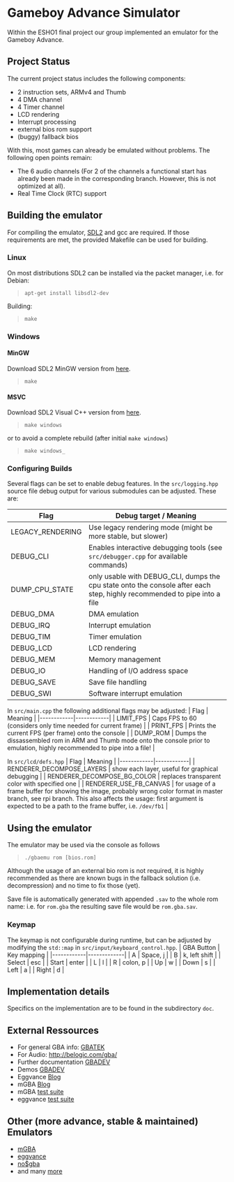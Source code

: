 # Gameboy Advance Simulator
Within the ESHO1 final project our group implemented an emulator for the Gameboy Advance.

## Project Status
The current project status includes the following components:
 
 - 2 instruction sets, ARMv4 and Thumb
 - 4 DMA channel
 - 4 Timer channel
 - LCD rendering
 - Interrupt processing
 - external bios rom support
 - (buggy) fallback bios

With this, most games can already be emulated without problems.
The following open points remain:

 - The 6 audio channels (For 2 of the channels a functional start has already been made in the corresponding branch. However, this is not optimized at all).
 - Real Time Clock (RTC) support

## Building the emulator
For compiling the emulator, [SDL2](https://www.libsdl.org/index.php) and gcc are required. 
If those requirements are met, the provided Makefile can be used for building.

### Linux
On most distributions SDL2 can be installed via the packet manager, i.e. for Debian:
> ``
apt-get install libsdl2-dev
``

Building:

> ``
make
``
### Windows
#### MinGW
Download SDL2 MinGW version from [here](https://www.libsdl.org/download-2.0.php).

> ``
make
``

#### MSVC
Download SDL2 Visual C++ version from [here](https://www.libsdl.org/download-2.0.php).

> ``
make windows
``

or to avoid a complete rebuild (after initial `make windows`)

> ``
make windows_
``

### Configuring Builds
Several flags can be set to enable debug features. 
In the `src/logging.hpp` source file debug output for various submodules can be adjusted.
These are:

| Flag       | Debug target / Meaning |
|------------|------------|
| LEGACY_RENDERING | Use legacy rendering mode (might be more stable, but slower) |
| DEBUG_CLI  | Enables interactive debugging tools (see `src/debugger.cpp` for available commands) |
| DUMP_CPU_STATE  | only usable with DEBUG_CLI, dumps the cpu state onto the console after each step, highly recommended to pipe into a file |
| DEBUG_DMA  | DMA emulation |
| DEBUG_IRQ  | Interrupt emulation |
| DEBUG_TIM  | Timer emulation |
| DEBUG_LCD  | LCD rendering |
| DEBUG_MEM  | Memory management |
| DEBUG_IO   | Handling of I/O address space |
| DEBUG_SAVE | Save file handling |
| DEBUG_SWI  | Software interrupt emulation |

In `src/main.cpp` the following additional flags may be adjusted:
| Flag       | Meaning |
|------------|------------|
| LIMIT_FPS  | Caps FPS to 60 (considers only time needed for current frame) |
| PRINT_FPS  | Prints the current FPS (per frame) onto the console |
| DUMP_ROM   | Dumps the dissassembled rom in ARM and Thumb mode onto the console prior to emulation, highly recommended to pipe into a file! |

In `src/lcd/defs.hpp`
| Flag       | Meaning |
|------------|------------|
| RENDERER_DECOMPOSE_LAYERS | show each layer, useful for graphical debugging |
| RENDERER_DECOMPOSE_BG_COLOR | replaces transparent color with specified one |
| RENDERER_USE_FB_CANVAS | for usage of a frame buffer for showing the image, probably wrong color format in master branch, see rpi branch. This also affects the usage: first argument is expected to be a path to the frame buffer, i.e. `/dev/fb1` |

## Using the emulator
The emulator may be used via the console as follows

> ``
./gbaemu rom [bios.rom]
``

Although the usage of an external bio rom is not required, it is highly recommended as there are known bugs in the fallback solution (i.e. decompression) and no time to fix those (yet).

Save file is automatically generated with appended `.sav` to the whole rom name: i.e. for `rom.gba` the resulting save file would be `rom.gba.sav`.

### Keymap
The keymap is not configurable during runtime, but can be adjusted by modifying the `std::map` in `src/input/keyboard_control.hpp`.
| GBA Button | Key mapping |
|------------|-------------|
| A | Space, j |
| B | k, left shift |
| Select | esc |
| Start | enter |
| L | l |
| R | colon, p |
| Up | w |
| Down | s |
| Left | a |
| Right | d |

## Implementation details

Specifics on the implementation are to be found in the subdirectory `doc`.

## External Ressources
- For general GBA info: [GBATEK](https://problemkaputt.de/gbatek.htm)
- For Audio: http://belogic.com/gba/
- Further documentation [GBADEV](https://www.gbadev.org/docs.php)
- Demos [GBADEV](https://www.gbadev.org/demos.php)
- Eggvance [Blog](https://smolka.dev/eggvance/)
- mGBA [Blog](https://mgba.io/tag/development/)
- mGBA [test suite](https://github.com/mgba-emu/suite)
- eggvance [test suite](https://github.com/jsmolka/gba-suite)

## Other (more advance, stable & maintained) Emulators
- [mGBA](https://github.com/mgba-emu/mgba)
- [eggvance](https://github.com/jsmolka/eggvance)
- [no$gba](https://problemkaputt.de/gba.htm)
- and many [more](https://www.gbadev.org/tools.php?section=Emulator)
